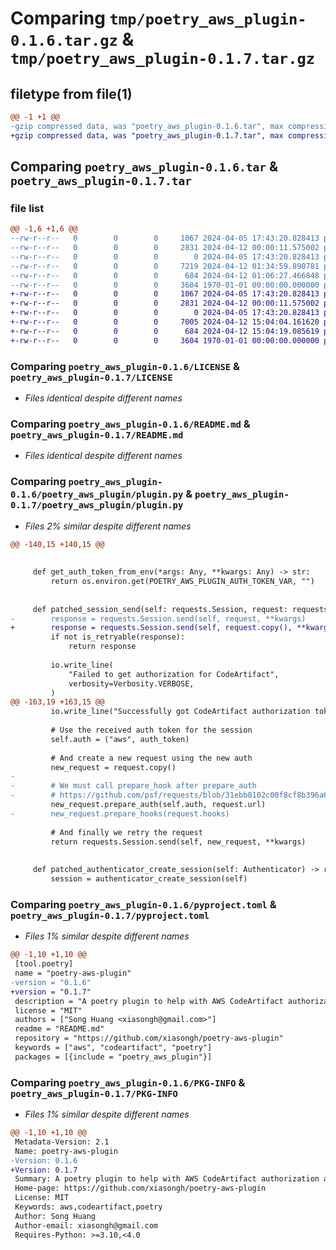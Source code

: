 # Comparing `tmp/poetry_aws_plugin-0.1.6.tar.gz` & `tmp/poetry_aws_plugin-0.1.7.tar.gz`

## filetype from file(1)

```diff
@@ -1 +1 @@
-gzip compressed data, was "poetry_aws_plugin-0.1.6.tar", max compression
+gzip compressed data, was "poetry_aws_plugin-0.1.7.tar", max compression
```

## Comparing `poetry_aws_plugin-0.1.6.tar` & `poetry_aws_plugin-0.1.7.tar`

### file list

```diff
@@ -1,6 +1,6 @@
--rw-r--r--   0        0        0     1067 2024-04-05 17:43:20.828413 poetry_aws_plugin-0.1.6/LICENSE
--rw-r--r--   0        0        0     2831 2024-04-12 00:00:11.575002 poetry_aws_plugin-0.1.6/README.md
--rw-r--r--   0        0        0        0 2024-04-05 17:43:20.828413 poetry_aws_plugin-0.1.6/poetry_aws_plugin/__init__.py
--rw-r--r--   0        0        0     7219 2024-04-12 01:34:59.890781 poetry_aws_plugin-0.1.6/poetry_aws_plugin/plugin.py
--rw-r--r--   0        0        0      684 2024-04-12 01:06:27.466848 poetry_aws_plugin-0.1.6/pyproject.toml
--rw-r--r--   0        0        0     3604 1970-01-01 00:00:00.000000 poetry_aws_plugin-0.1.6/PKG-INFO
+-rw-r--r--   0        0        0     1067 2024-04-05 17:43:20.828413 poetry_aws_plugin-0.1.7/LICENSE
+-rw-r--r--   0        0        0     2831 2024-04-12 00:00:11.575002 poetry_aws_plugin-0.1.7/README.md
+-rw-r--r--   0        0        0        0 2024-04-05 17:43:20.828413 poetry_aws_plugin-0.1.7/poetry_aws_plugin/__init__.py
+-rw-r--r--   0        0        0     7005 2024-04-12 15:04:04.161620 poetry_aws_plugin-0.1.7/poetry_aws_plugin/plugin.py
+-rw-r--r--   0        0        0      684 2024-04-12 15:04:19.085619 poetry_aws_plugin-0.1.7/pyproject.toml
+-rw-r--r--   0        0        0     3604 1970-01-01 00:00:00.000000 poetry_aws_plugin-0.1.7/PKG-INFO
```

### Comparing `poetry_aws_plugin-0.1.6/LICENSE` & `poetry_aws_plugin-0.1.7/LICENSE`

 * *Files identical despite different names*

### Comparing `poetry_aws_plugin-0.1.6/README.md` & `poetry_aws_plugin-0.1.7/README.md`

 * *Files identical despite different names*

### Comparing `poetry_aws_plugin-0.1.6/poetry_aws_plugin/plugin.py` & `poetry_aws_plugin-0.1.7/poetry_aws_plugin/plugin.py`

 * *Files 2% similar despite different names*

```diff
@@ -140,15 +140,15 @@
 
 
     def get_auth_token_from_env(*args: Any, **kwargs: Any) -> str:
         return os.environ.get(POETRY_AWS_PLUGIN_AUTH_TOKEN_VAR, "")
 
 
     def patched_session_send(self: requests.Session, request: requests.PreparedRequest, **kwargs: Any) -> requests.Response:
-        response = requests.Session.send(self, request, **kwargs)
+        response = requests.Session.send(self, request.copy(), **kwargs)
         if not is_retryable(response):
             return response
 
         io.write_line(
             "Failed to get authorization for CodeArtifact",
             verbosity=Verbosity.VERBOSE,
         )
@@ -163,19 +163,15 @@
         io.write_line("Successfully got CodeArtifact authorization token\nRetrying request", verbosity=Verbosity.VERBOSE)
 
         # Use the received auth token for the session
         self.auth = ("aws", auth_token)
 
         # And create a new request using the new auth
         new_request = request.copy()
-
-        # We must call prepare_hook after prepare_auth
-        # https://github.com/psf/requests/blob/31ebb8102c00f8cf8b396a6356743cca4362e07b/src/requests/models.py#L376
         new_request.prepare_auth(self.auth, request.url)
-        new_request.prepare_hooks(request.hooks)
 
         # And finally we retry the request
         return requests.Session.send(self, new_request, **kwargs)
 
 
     def patched_authenticator_create_session(self: Authenticator) -> requests.Session:
         session = authenticator_create_session(self)
```

### Comparing `poetry_aws_plugin-0.1.6/pyproject.toml` & `poetry_aws_plugin-0.1.7/pyproject.toml`

 * *Files 1% similar despite different names*

```diff
@@ -1,10 +1,10 @@
 [tool.poetry]
 name = "poetry-aws-plugin"
-version = "0.1.6"
+version = "0.1.7"
 description = "A poetry plugin to help with AWS CodeArtifact authorization automatically"
 license = "MIT"
 authors = ["Song Huang <xiasongh@gmail.com>"]
 readme = "README.md"
 repository = "https://github.com/xiasongh/poetry-aws-plugin"
 keywords = ["aws", "codeartifact", "poetry"]
 packages = [{include = "poetry_aws_plugin"}]
```

### Comparing `poetry_aws_plugin-0.1.6/PKG-INFO` & `poetry_aws_plugin-0.1.7/PKG-INFO`

 * *Files 1% similar despite different names*

```diff
@@ -1,10 +1,10 @@
 Metadata-Version: 2.1
 Name: poetry-aws-plugin
-Version: 0.1.6
+Version: 0.1.7
 Summary: A poetry plugin to help with AWS CodeArtifact authorization automatically
 Home-page: https://github.com/xiasongh/poetry-aws-plugin
 License: MIT
 Keywords: aws,codeartifact,poetry
 Author: Song Huang
 Author-email: xiasongh@gmail.com
 Requires-Python: >=3.10,<4.0
```


